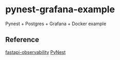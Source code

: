 # pynest-grafana-example
Pynest + Postgres + Grafana + Docker example

## Reference
[fastapi-observability](https://github.com/blueswen/fastapi-observability)
[PyNest](https://github.com/PythonNest/PyNest)
